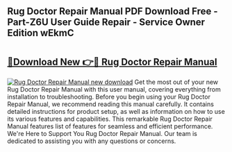 ## Rug Doctor Repair Manual PDF Download Free - Part-Z6U User Guide Repair - Service Owner Edition wEkmC

# <h2><a href="http://bc63070.oget.top/?id=Rug+Doctor+Repair+Manual">🔗Download New 👉🔴 Rug Doctor Repair Manual</a></h2>

[![Rug Doctor Repair Manual new download](https://i.imgur.com/5g1atiW.png)](http://bc63070.oget.top/?id=Rug+Doctor+Repair+Manual)
Get the most out of your new Rug Doctor Repair Manual with this user manual, covering everything from installation to troubleshooting. Before you begin using your Rug Doctor Repair Manual, we recommend reading this manual carefully. It contains detailed instructions for product setup, as well as information on how to use its various features and capabilities. This remarkable Rug Doctor Repair Manual features list of features for seamless and efficient performance. We're Here to Support You Rug Doctor Repair Manual. Our team is dedicated to assisting you with any questions or concerns.
